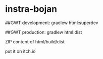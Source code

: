 # instra-bojan

##GWT development:
gradlew html:superdev

##GWT production:
gradlew html:dist

ZIP content of html/build/dist

put it on itch.io
